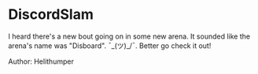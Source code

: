 # DiscordSlam

I heard there's a new bout going on in some new arena. It sounded like the arena's name was "Disboard". ¯\_(ツ)_/¯. Better go check it out!

Author: Helithumper
